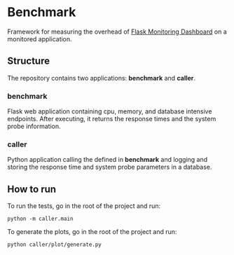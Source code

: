 # Benchmark
Framework for measuring the overhead of [Flask Monitoring Dashboard](https://github.com/flask-dashboard/Flask-MonitoringDashboard)
on a monitored application.


## Structure
The repository contains two applications: **benchmark** and **caller**.

### benchmark
Flask web application containing cpu, memory, and database intensive endpoints.
After executing, it returns the response times and the system probe
information.

### caller
Python application calling the defined in **benchmark** and logging and storing
the response time and system probe parameters in a database.


## How to run
To run the tests, go in the root of the project and run:
```
python -m caller.main
```

To generate the plots, go in the root of the project and run:
```
python caller/plot/generate.py
```
